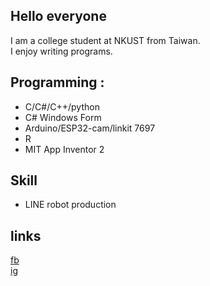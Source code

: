 ## Hello everyone
I am a college student at NKUST from Taiwan.  
I enjoy writing programs.
## Programming :
- C/C#/C++/python
- C# Windows Form
- Arduino/ESP32-cam/linkit 7697
- R
- MIT App Inventor 2
## Skill
- LINE robot production
## links
[fb](https://www.facebook.com/profile.php?id=100008125330551&locale=zh_TW)  
[ig](https://www.instagram.com/xixa3333/)  
